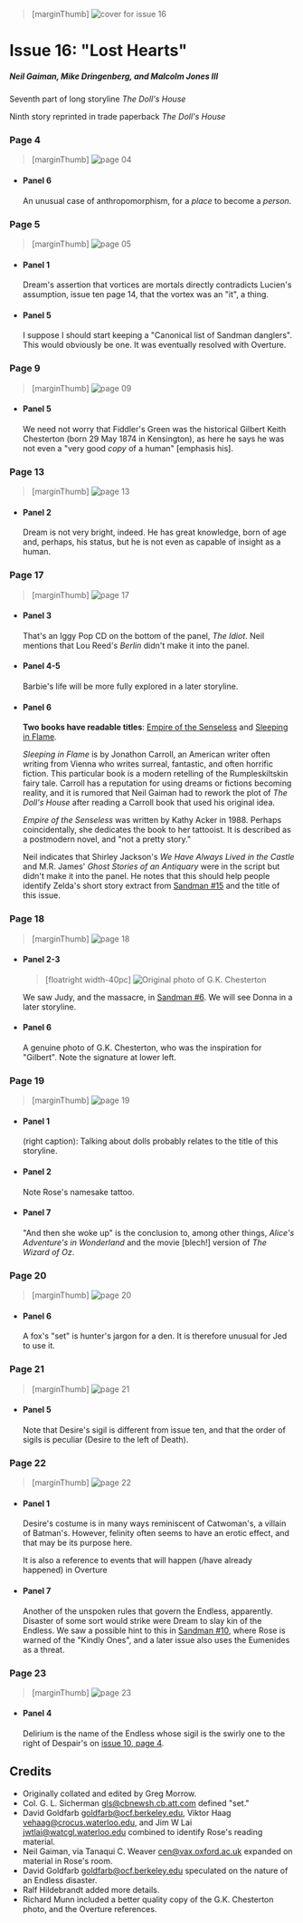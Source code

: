 > [marginThumb] ![cover for issue 16](thumbnails/sandman.16/page00.jpg)

# Issue 16: "Lost Hearts"

##### Neil Gaiman, Mike Dringenberg, and Malcolm Jones III

Seventh part of long storyline _The Doll's House_

Ninth story reprinted in trade paperback _The Doll's House_

### Page 4

> [marginThumb] ![page 04](thumbnails/sandman.16/page04.jpg)

- #### Panel 6

  An unusual case of anthropomorphism, for a _place_ to become a _person_.

### Page 5

> [marginThumb] ![page 05](thumbnails/sandman.16/page05.jpg)

- #### Panel 1

  Dream's assertion that vortices are mortals directly contradicts Lucien's assumption, issue ten page 14, that the vortex was an "it", a thing.

- #### Panel 5

  I suppose I should start keeping a "Canonical list of Sandman danglers". This would obviously be one. It was eventually resolved with Overture.

### Page 9

> [marginThumb] ![page 09](thumbnails/sandman.16/page09.jpg)

- #### Panel 5

  We need not worry that Fiddler's Green was the historical Gilbert Keith Chesterton (born 29 May 1874 in Kensington), as here he says he was not even a "very good _copy_ of a human" [emphasis his].

### Page 13

> [marginThumb] ![page 13](thumbnails/sandman.16/page13.jpg)

- #### Panel 2

  Dream is not very bright, indeed. He has great knowledge, born of age and, perhaps, his status, but he is not even as capable of insight as a human.

### Page 17

> [marginThumb] ![page 17](thumbnails/sandman.16/page17.jpg)

- #### Panel 3

  That's an Iggy Pop CD on the bottom of the panel, _The Idiot_. Neil mentions that Lou Reed's _Berlin_ didn't make it into the panel.

- #### Panel 4-5

  Barbie's life will be more fully explored in a later storyline.

- #### Panel 6

  **Two books have readable titles**: [Empire of the Senseless](http://www.amazon.de/exec/obidos/ASIN/0802131794) and [Sleeping in Flame](http://www.amazon.de/exec/obidos/ASIN/0679727779).

  _Sleeping in Flame_ is by Jonathon Carroll, an American writer often writing from Vienna who writes surreal, fantastic, and often horrific fiction. This particular book is a modern retelling of the Rumpleskiltskin fairy tale. Carroll has a reputation for using dreams or fictions becoming reality, and it is rumored that Neil Gaiman had to rework the plot of _The Doll's House_ after reading a Carroll book that used his original idea.

  _Empire of the Senseless_ was written by Kathy Acker in 1988. Perhaps coincidentally, she dedicates the book to her tattooist. It is described as a postmodern novel, and "not a pretty story."

  Neil indicates that Shirley Jackson's _We Have Always Lived in the Castle_ and M.R. James' _Ghost Stories of an Antiquary_ were in the script but didn't make it into the panel. He notes that this should help people identify Zelda's short story extract from [Sandman #15](sandman.15.md) and the title of this issue.

### Page 18

> [marginThumb] ![page 18](thumbnails/sandman.16/page18.jpg)

- #### Panel 2-3

  > [floatright width-40pc] ![Original photo of G.K. Chesterton](images/GKChesterton.jpg)

  We saw Judy, and the massacre, in [Sandman #6](sandman.06.md). We will see Donna in a later storyline.

- #### Panel 6

  A genuine photo of G.K. Chesterton, who was the inspiration for "Gilbert". Note the signature at lower left.

### Page 19

> [marginThumb] ![page 19](thumbnails/sandman.16/page19.jpg)

- #### Panel 1

  (right caption): Talking about dolls probably relates to the title of this storyline.

- #### Panel 2

  Note Rose's namesake tattoo.

- #### Panel 7

  "And then she woke up" is the conclusion to, among other things, _Alice's Adventure's in Wonderland_ and the movie [blech!] version of _The Wizard of Oz_.

### Page 20

> [marginThumb] ![page 20](thumbnails/sandman.16/page20.jpg)

- #### Panel 6

  A fox's "set" is hunter's jargon for a den. It is therefore unusual for Jed to use it.

### Page 21

> [marginThumb] ![page 21](thumbnails/sandman.16/page21.jpg)

- #### Panel 5

  Note that Desire's sigil is different from issue ten, and that the order of sigils is peculiar (Desire to the left of Death).

### Page 22

> [marginThumb] ![page 22](thumbnails/sandman.16/page22.jpg)

- #### Panel 1

  Desire's costume is in many ways reminiscent of Catwoman's, a villain of Batman's. However, felinity often seems to have an erotic effect, and that may be its purpose here.

  It is also a reference to events that will happen (/have already happened) in Overture

- #### Panel 7

  Another of the unspoken rules that govern the Endless, apparently. Disaster of some sort would strike were Dream to slay kin of the Endless. We saw a possible hint to this in [Sandman #10](sandman.10.md), where Rose is warned of the "Kindly Ones", and a later issue also uses the Eumenides as a threat.

### Page 23

> [marginThumb] ![page 23](thumbnails/sandman.16/page23.jpg)

- #### Panel 4

  Delirium is the name of the Endless whose sigil is the swirly one to the right of Despair's on [issue 10, page 4](sandman.10.md#page-4).

## Credits

- Originally collated and edited by Greg Morrow.
- Col. G. L. Sicherman <gls@cbnewsh.cb.att.com> defined "set."
- David Goldfarb <goldfarb@ocf.berkeley.edu>, Viktor Haag <vehaag@crocus.waterloo.edu>, and Jim W Lai <jwtlai@watcgl.waterloo.edu> combined to identify Rose's reading material.
- Neil Gaiman, via Tanaqui C. Weaver <cen@vax.oxford.ac.uk> expanded on material in Rose's room.
- David Goldfarb <goldfarb@ocf.berkeley.edu> speculated on the nature of an Endless disaster.
- Ralf Hildebrandt added more details.
- Richard Munn included a better quality copy of the G.K. Chesterton photo, and the Overture references.
